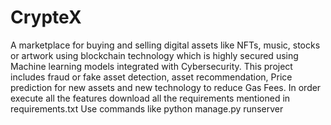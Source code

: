 # CrypteX
A marketplace for buying and selling digital assets like NFTs, music, stocks or  artwork using blockchain technology which is highly secured using Machine learning models integrated with Cybersecurity. This project includes fraud or fake asset detection, asset recommendation, Price prediction for new assets and new technology to reduce Gas Fees.
In order execute all the features download all the requirements mentioned in requirements.txt
Use commands like python manage.py runserver

